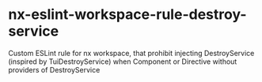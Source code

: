 # nx-eslint-workspace-rule-destroy-service
Custom ESLint rule for nx workspace, that prohibit injecting DestroyService (inspired by TuiDestroyService) when Component or Directive without providers of DestroyService
